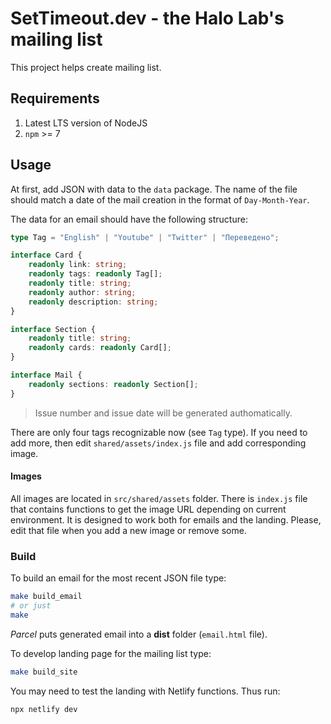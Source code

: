 # SetTimeout.dev - the Halo Lab's mailing list

This project helps create mailing list.

## Requirements

1. Latest LTS version of NodeJS
2. `npm` >= 7

## Usage

At first, add JSON with data to the `data` package. The name of the file should match a date of the mail creation in the format of `Day-Month-Year`.

The data for an email should have the following structure:

```ts
type Tag = "English" | "Youtube" | "Twitter" | "Переведено";

interface Card {
	readonly link: string;
	readonly tags: readonly Tag[];
	readonly title: string;
	readonly author: string;
	readonly description: string;
}

interface Section {
	readonly title: string;
	readonly cards: readonly Card[];
}

interface Mail {
	readonly sections: readonly Section[];
}
```

> Issue number and issue date will be generated authomatically.

There are only four tags recognizable now (see `Tag` type). If you need to add more, then edit `shared/assets/index.js` file and add corresponding image.

#### Images

All images are located in `src/shared/assets` folder. There is `index.js` file that contains functions to get the image URL depending on current environment. It is designed to work both for emails and the landing. Please, edit that file when you add a new image or remove some.

### Build

To build an email for the most recent JSON file type:

```sh
make build_email
# or just
make
```

_Parcel_ puts generated email into a **dist** folder (`email.html` file).

To develop landing page for the mailing list type:

```sh
make build_site
```

You may need to test the landing with Netlify functions. Thus run:

```sh
npx netlify dev
```
